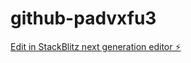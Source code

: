 # github-padvxfu3

[Edit in StackBlitz next generation editor ⚡️](https://stackblitz.com/~/github.com/Motheone1/github-padvxfu3)